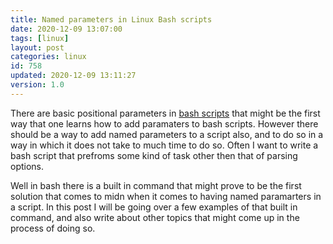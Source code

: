 ```yaml
---
title: Named parameters in Linux Bash scripts
date: 2020-12-09 13:07:00
tags: [linux]
layout: post
categories: linux
id: 758
updated: 2020-12-09 13:11:27
version: 1.0
---
```


There are basic positional parameters in [bash scripts](/2020/11/27/bash-scripts/) that might be the first way that one learns how to add paramaters to bash scripts. However there should be a way to add named parameters to a script also, and to do so in a way in which it does not take to much time to do so. Often I want to write a bash script that prefroms some kind of task other then that of parsing options.

Well in bash there is a built in command that might prove to be the first solution that comes to midn when it comes to having named paramarters in a script. In this post I will be going over a few examples of that built in command, and also write about other topics that might come up in the process of doing so.

<!-- more -->
